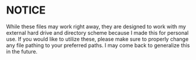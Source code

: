 #  NOTICE
While these files may work right away, they are designed to work with my external hard drive and directory scheme because I made this for personal use.
If you would like to utilize these, please make sure to properly change any file pathing to your preferred paths.
I may come back to generalize this in the future.
